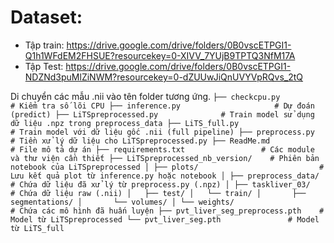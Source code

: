 # Dataset:
* Tập train: https://drive.google.com/drive/folders/0B0vscETPGI1-Q1h1WFdEM2FHSUE?resourcekey=0-XIVV_7YUjB9TPTQ3NfM17A
* Tập Test: https://drive.google.com/drive/folders/0B0vscETPGI1-NDZNd3puMlZiNWM?resourcekey=0-dZUUwJiQnUVYVpRQvs_2tQ

Di chuyển các mẫu .nii vào tên folder tương ứng.
`
├── checkcpu.py                      # Kiểm tra số lõi CPU
├── inference.py                     # Dự đoán (predict)
├── LiTSpreprocessed.py              # Train model sử dụng dữ liệu .npz trong preprocess_data
├── LiTS_full.py                     # Train model với dữ liệu gốc .nii (full pipeline)
├── preprocess.py                    # Tiền xử lý dữ liệu cho LiTSpreprocessed.py
├── ReadMe.md                        # File mô tả dự án
├── requirements.txt                 # Các module và thư viện cần thiết
├── LiTSpreprocessed_nb_version/    # Phiên bản notebook của LiTSpreprocessed
│
├── plots/                           # Lưu kết quả plot từ inference.py hoặc notebook
│
├── preprocess_data/                # Chứa dữ liệu đã xử lý từ preprocess.py (.npz)
│
├── taskliver_03/                   # Chứa dữ liệu raw (.nii)
│   ├── test/
│   └── train/
│       ├── segmentations/
│       └── volumes/
│
└── weights/                         # Chứa các mô hình đã huấn luyện
    ├── pvt_liver_seg_preprocess.pth    # Model từ LiTSpreprocessed
    └── pvt_liver_seg.pth               # Model từ LiTS_full
`
